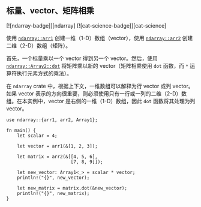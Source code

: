 ## 标量、vector、矩阵相乘

<!--
> [science/mathematics/linear_algebra/multiply-scalar-vector-matrix.md](https://github.com/rust-lang-nursery/rust-cookbook/blob/master/src/science/mathematics/linear_algebra/multiply-scalar-vector-matrix.md)
> <br />
> commit b61c8e588ad8445de36cd5f28e99232b5f858a41 - 2020.06.01
-->

[![ndarray-badge]][ndarray] [![cat-science-badge]][cat-science]

使用 [`ndarray::arr1`] 创建一维（1-D）数组（vector），使用 [`ndarray::arr2`] 创建二维（2-D）数组（矩阵）。

首先，一个标量乘以一个 vector 得到另一个 vector。然后，使用 [`ndarray::Array2::dot`] 将矩阵乘以新的 vector（矩阵相乘使用 `dot` 函数，而 `*` 运算符执行元素方式的乘法）。

在 `ndarray` crate 中，根据上下文，一维数组可以解释为行 vector 或列 vector。如果 vector 表示的方向很重要，则必须使用只有一行或一列的二维（2-D）数组。在本实例中，vector 是右侧的一维（1-D）数组，因此 `dot` 函数将其处理为列 vector。

```rust,edition2018
use ndarray::{arr1, arr2, Array1};

fn main() {
    let scalar = 4;

    let vector = arr1(&[1, 2, 3]);

    let matrix = arr2(&[[4, 5, 6],
                        [7, 8, 9]]);

    let new_vector: Array1<_> = scalar * vector;
    println!("{}", new_vector);

    let new_matrix = matrix.dot(&new_vector);
    println!("{}", new_matrix);
}
```

[`ndarray::arr1`]: https://docs.rs/ndarray/*/ndarray/fn.arr1.html
[`ndarray::arr2`]: https://docs.rs/ndarray/*/ndarray/fn.arr2.html
[`ndarray::Array2::dot`]: https://docs.rs/ndarray/*/ndarray/struct.ArrayBase.html#method.dot-1